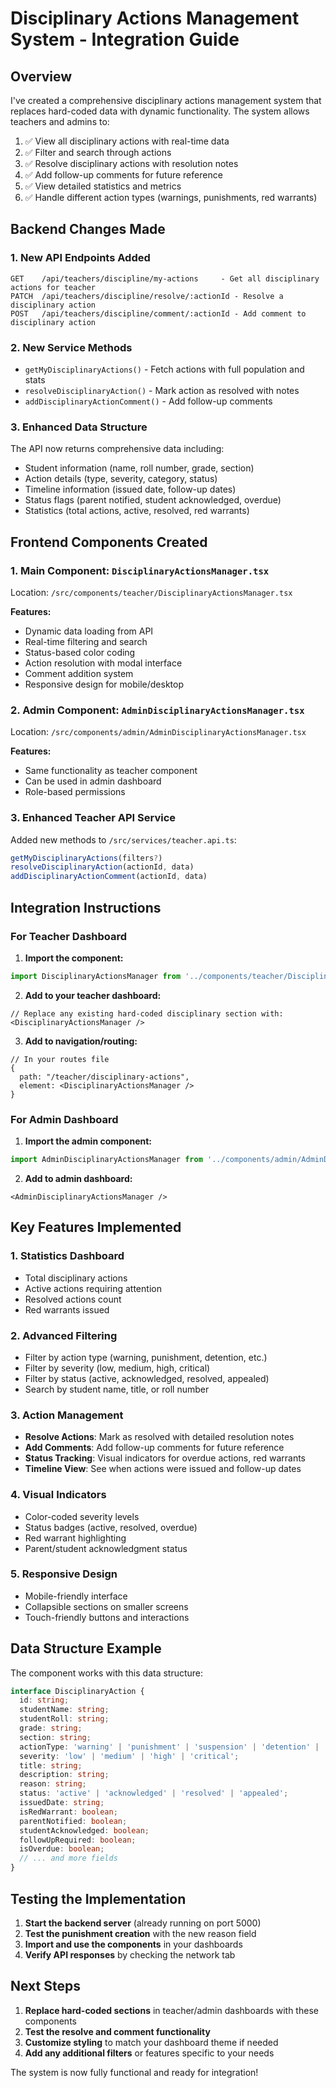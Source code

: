 # Disciplinary Actions Management System - Integration Guide

## Overview
I've created a comprehensive disciplinary actions management system that replaces hard-coded data with dynamic functionality. The system allows teachers and admins to:

1. ✅ View all disciplinary actions with real-time data
2. ✅ Filter and search through actions
3. ✅ Resolve disciplinary actions with resolution notes
4. ✅ Add follow-up comments for future reference
5. ✅ View detailed statistics and metrics
6. ✅ Handle different action types (warnings, punishments, red warrants)

## Backend Changes Made

### 1. New API Endpoints Added
```
GET    /api/teachers/discipline/my-actions     - Get all disciplinary actions for teacher
PATCH  /api/teachers/discipline/resolve/:actionId - Resolve a disciplinary action
POST   /api/teachers/discipline/comment/:actionId - Add comment to disciplinary action
```

### 2. New Service Methods
- `getMyDisciplinaryActions()` - Fetch actions with full population and stats
- `resolveDisciplinaryAction()` - Mark action as resolved with notes
- `addDisciplinaryActionComment()` - Add follow-up comments

### 3. Enhanced Data Structure
The API now returns comprehensive data including:
- Student information (name, roll number, grade, section)
- Action details (type, severity, category, status)
- Timeline information (issued date, follow-up dates)
- Status flags (parent notified, student acknowledged, overdue)
- Statistics (total actions, active, resolved, red warrants)

## Frontend Components Created

### 1. Main Component: `DisciplinaryActionsManager.tsx`
Location: `/src/components/teacher/DisciplinaryActionsManager.tsx`

**Features:**
- Dynamic data loading from API
- Real-time filtering and search
- Status-based color coding
- Action resolution with modal interface
- Comment addition system
- Responsive design for mobile/desktop

### 2. Admin Component: `AdminDisciplinaryActionsManager.tsx`
Location: `/src/components/admin/AdminDisciplinaryActionsManager.tsx`

**Features:**
- Same functionality as teacher component
- Can be used in admin dashboard
- Role-based permissions

### 3. Enhanced Teacher API Service
Added new methods to `/src/services/teacher.api.ts`:
```typescript
getMyDisciplinaryActions(filters?)
resolveDisciplinaryAction(actionId, data)
addDisciplinaryActionComment(actionId, data)
```

## Integration Instructions

### For Teacher Dashboard

1. **Import the component:**
```typescript
import DisciplinaryActionsManager from '../components/teacher/DisciplinaryActionsManager';
```

2. **Add to your teacher dashboard:**
```tsx
// Replace any existing hard-coded disciplinary section with:
<DisciplinaryActionsManager />
```

3. **Add to navigation/routing:**
```tsx
// In your routes file
{
  path: "/teacher/disciplinary-actions",
  element: <DisciplinaryActionsManager />
}
```

### For Admin Dashboard

1. **Import the admin component:**
```typescript
import AdminDisciplinaryActionsManager from '../components/admin/AdminDisciplinaryActionsManager';
```

2. **Add to admin dashboard:**
```tsx
<AdminDisciplinaryActionsManager />
```

## Key Features Implemented

### 1. Statistics Dashboard
- Total disciplinary actions
- Active actions requiring attention
- Resolved actions count
- Red warrants issued

### 2. Advanced Filtering
- Filter by action type (warning, punishment, detention, etc.)
- Filter by severity (low, medium, high, critical)
- Filter by status (active, acknowledged, resolved, appealed)
- Search by student name, title, or roll number

### 3. Action Management
- **Resolve Actions**: Mark as resolved with detailed resolution notes
- **Add Comments**: Add follow-up comments for future reference
- **Status Tracking**: Visual indicators for overdue actions, red warrants
- **Timeline View**: See when actions were issued and follow-up dates

### 4. Visual Indicators
- Color-coded severity levels
- Status badges (active, resolved, overdue)
- Red warrant highlighting
- Parent/student acknowledgment status

### 5. Responsive Design
- Mobile-friendly interface
- Collapsible sections on smaller screens
- Touch-friendly buttons and interactions

## Data Structure Example

The component works with this data structure:
```typescript
interface DisciplinaryAction {
  id: string;
  studentName: string;
  studentRoll: string;
  grade: string;
  section: string;
  actionType: 'warning' | 'punishment' | 'suspension' | 'detention' | 'red_warrant';
  severity: 'low' | 'medium' | 'high' | 'critical';
  title: string;
  description: string;
  reason: string;
  status: 'active' | 'acknowledged' | 'resolved' | 'appealed';
  issuedDate: string;
  isRedWarrant: boolean;
  parentNotified: boolean;
  studentAcknowledged: boolean;
  followUpRequired: boolean;
  isOverdue: boolean;
  // ... and more fields
}
```

## Testing the Implementation

1. **Start the backend server** (already running on port 5000)
2. **Test the punishment creation** with the new reason field
3. **Import and use the components** in your dashboards
4. **Verify API responses** by checking the network tab

## Next Steps

1. **Replace hard-coded sections** in teacher/admin dashboards with these components
2. **Test the resolve and comment functionality**
3. **Customize styling** to match your dashboard theme if needed
4. **Add any additional filters** or features specific to your needs

The system is now fully functional and ready for integration!